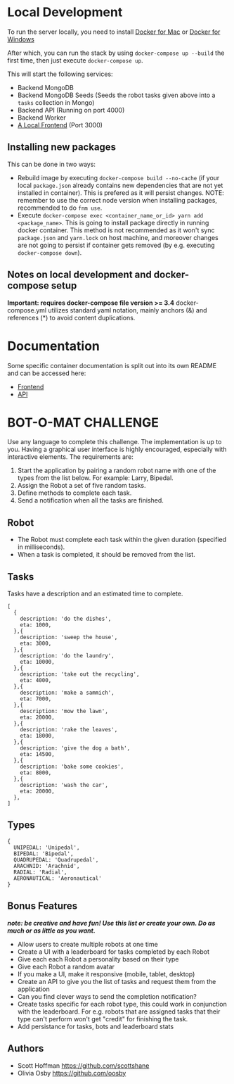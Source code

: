 
# Local Development

To run the server locally, you need to install [Docker for Mac](https://docs.docker.com/docker-for-mac/install/) or [Docker for Windows](https://docs.docker.com/docker-for-windows/)

After which, you can run the stack by using `docker-compose up --build` the first time, then just execute `docker-compose up`.

This will start the following services:

- Backend MongoDB
- Backend MongoDB Seeds (Seeds the robot tasks given above into a `tasks` collection in Mongo)
- Backend API (Running on port 4000)
- Backend Worker
- [A Local Frontend](http://localhost:3000) (Port 3000)

## Installing new packages

This can be done in two ways:

- Rebuild image by executing `docker-compose build --no-cache` (if your local `package.json` already contains new dependencies that are not yet installed in container). This is prefered as it will persist changes. NOTE: remember to use the correct node version when installing packages, recommended to do `fnm use`.
- Execute `docker-compose exec <container_name_or_id> yarn add <package_name>`. This is going to install package directly in running docker container. This method is not recommended as it won't sync `package.json` and `yarn.lock` on host machine, and moreover changes are not going to persist if container gets removed (by e.g. executing `docker-compose down`).

## Notes on local development and docker-compose setup

**Important: requires docker-compose file version >= 3.4**
docker-compose.yml utilizes standard yaml notation, mainly anchors (&) and references (\*) to avoid content duplications.

# Documentation

Some specific container documentation is split out into its own README and can be accessed here:

- [Frontend](frontend/README.md)
- [API](api/README.md)



# BOT-O-MAT CHALLENGE
Use any language to complete this challenge. The implementation is up to you. Having a graphical user interface is highly encouraged, especially with interactive elements. The requirements are:
1. Start the application by pairing a random robot name with one of the types from the list below. For example: Larry, Bipedal.
2. Assign the Robot a set of five random tasks.
3. Define methods to complete each task.
4. Send a notification when all the tasks are finished.
## Robot
- The Robot must complete each task within the given duration (specified in milliseconds).
- When a task is completed, it should be removed from the list.
## Tasks
Tasks have a description and an estimated time to complete.
```
[
  {
    description: 'do the dishes',
    eta: 1000,
  },{
    description: 'sweep the house',
    eta: 3000,
  },{
    description: 'do the laundry',
    eta: 10000,
  },{
    description: 'take out the recycling',
    eta: 4000,
  },{
    description: 'make a sammich',
    eta: 7000,
  },{
    description: 'mow the lawn',
    eta: 20000,
  },{
    description: 'rake the leaves',
    eta: 18000,
  },{
    description: 'give the dog a bath',
    eta: 14500,
  },{
    description: 'bake some cookies',
    eta: 8000,
  },{
    description: 'wash the car',
    eta: 20000,
  },
]
```
## Types
```
{ 
  UNIPEDAL: 'Unipedal',
  BIPEDAL: 'Bipedal',
  QUADRUPEDAL: 'Quadrupedal',
  ARACHNID: 'Arachnid',
  RADIAL: 'Radial',
  AERONAUTICAL: 'Aeronautical'
}
```
## Bonus Features
***note: be creative and have fun! Use this list or create your own. Do as much or as little as you want.***
- Allow users to create multiple robots at one time
- Create a UI with a leaderboard for tasks completed by each Robot
- Give each each Robot a personality based on their type
- Give each Robot a random avatar
- If you make a UI, make it responsive (mobile, tablet, desktop)
- Create an API to give you the list of tasks and request them from the application
- Can you find clever ways to send the completion notification?
- Create tasks specific for each robot type, this could work in conjunction with the leaderboard. For e.g. robots that are assigned tasks that their type can't perform won't get "credit" for finishing the task.
- Add persistance for tasks, bots and leaderboard stats
## Authors
- Scott Hoffman <https://github.com/scottshane>
- Olivia Osby <https://github.com/oosby>



